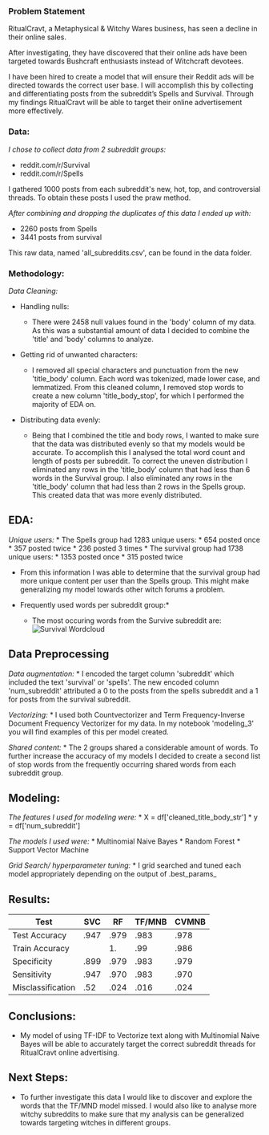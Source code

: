 ### Problem Statement
RitualCravt, a Metaphysical & Witchy Wares business, has seen a decline in their online sales.

After investigating, they have discovered that their online ads have been targeted towards Bushcraft enthusiasts instead of Witchcraft devotees.

I have been hired to create a model that will ensure their Reddit ads will be directed towards the correct user base. I will accomplish this by collecting and differentiating posts from the subreddit’s Spells and Survival. Through my findings RitualCravt will be able to target their online advertisement more effectively.


### Data:
*I chose to collect data from 2 subreddit groups:*
* reddit.com/r/Survival
* reddit.com/r/Spells

I gathered 1000 posts from each subreddit's new, hot, top, and controversial threads. To obtain these posts I used the praw method.

*After combining and dropping the duplicates of this data I ended up with:*
* 2260 posts from Spells
* 3441 posts from survival

This raw data, named 'all_subreddits.csv', can be found in the data folder.


### Methodology:
*Data Cleaning:*
   * Handling nulls:
       * There were 2458 null values found in the 'body' column of my data. As this was a substantial amount of data I decided to combine the 'title' and 'body' columns to analyze.

   * Getting rid of unwanted characters:
        * I removed all special characters and punctuation from the new 'title_body' column. Each word was tokenized, made lower case, and lemmatized. From this cleaned column, I removed stop words to create a new column 'title_body_stop', for which I performed the majority of EDA on.

   * Distributing data evenly:
        * Being that I combined the title and body rows, I wanted to make sure that the data was distributed evenly so that my models would be accurate. To accomplish this I analysed the total word count and length of posts per subreddit. To correct the uneven distribution I eliminated any rows in the 'title_body' column that had less than 6 words in the Survival group. I also eliminated any rows in the 'title_body' column that had less than 2 rows in the Spells group. This created data that was more evenly distributed.


## EDA:
   *Unique users:*
        * The Spells group had 1283 unique users:
            * 654 posted once
            * 357 posted twice
            * 236 posted 3 times
        * The survival group had 1738 unique users:
            * 1353 posted once
            * 315 posted twice

   * From this information I was able to determine that the survival group had more unique content per user than the Spells group. This might make generalizing my model towards other witch forums a problem.

   * Frequently used words per subreddit group:*
        * The most occuring words from the Survive subreddit are:
        ![Survival Wordcloud](https://git.generalassemb.ly/taracelesta/project_3/blob/master/images/wordcloudsurvive.png?raw=true)


## Data Preprocessing
   *Data augmentation:*
       * I encoded the target column 'subreddit' which included the text 'survival' or 'spells'. The new encoded column 'num_subreddit' attributed a 0 to the posts from the spells subreddit and a 1 for posts from the survival subreddit.

   *Vectorizing:*
       * I used both Countvectorizer and Term Frequency-Inverse Document Frequency Vectorizer for my data. In my notebook 'modeling_3' you will find examples of this per model created.

   *Shared content:*
        * The 2 groups shared a considerable amount of words. To further increase the accuracy of my models I decided to create a second list of stop words from the frequently occurring shared words from each subreddit group.


## Modeling:
  *The features I used for modeling were:*
       * X = df['cleaned_title_body_str']
       * y = df['num_subreddit']

  *The models I used were:*
     * Multinomial Naive Bayes
     * Random Forest
     * Support Vector Machine

  *Grid Search/ hyperparameter tuning:*
     * I grid searched and tuned each model appropriately depending on the output of .best_params_


## Results:
|Test          |   SVC |   RF |  TF/MNB |   CVMNB |
|--------------|--------|-------|---------|---------|
|Test Accuracy |  .947  |  .979 |  .983   |  .978   |
|Train Accuracy|        |  1.   |  .99    |  .986   |
|Specificity   |  .899  |  .979 |  .983   |  .979   |
|Sensitivity   |  .947  |  .970 |  .983   |  .970   |
|Misclassification|  .52|  .024 |  .016   |  .024   |


## Conclusions:
* My model of using TF-IDF to Vectorize text along with Multinomial Naive Bayes will be able to accurately target the correct subreddit threads for RitualCravt online advertising.


## Next Steps:
* To further investigate this data I would like to discover and explore the words that the TF/MND model missed. I would also like to analyse more witchy subreddits to make sure that my analysis can be generalized towards targeting witches in different groups.
